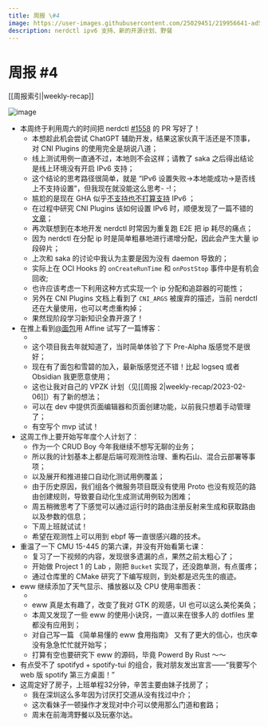 ```yaml
---
title: 周报 \#4
image: https://user-images.githubusercontent.com/25029451/219956641-ad5e8371-b5a8-475c-ae13-c841a58486b0.png
description: nerdctl ipv6 支持、新的开源计划、野餐
---
```

# 周报 #4

[[周报索引|weekly-recap]]

![image](https://user-images.githubusercontent.com/25029451/219956641-ad5e8371-b5a8-475c-ae13-c841a58486b0.png)

* 本周终于利用周六的时间把 nerdctl [#1558](https://github.com/containerd/nerdctl/pull/1558) 的 PR
写好了！
    * 本想趁此机会尝试 ChatGPT 辅助开发，结果这家伙真干活还是不顶事，对 CNI Plugins 的使用完全是胡说八道；
    * 线上测试用例一直通不过，本地则不会这样；请教了 saka 之后得出结论是线上环境没有开启 IPv6
    支持；
        <Tweet tweet-url="https://twitter.com/Manjusaka_Lee/status/1627307983184216065" />
    * 这个结论的思考路径很简单，就是 “IPv6 设置失败->本地能成功->是否线上不支持设置”，但我现在就没能这么思考- -!；
    * 尴尬的是现在 GHA 似乎[不支持也不打算支持](https://github.com/actions/runner-images/issues/668) IPv6 ；
    * 在过程中研究 CNI Plugins 该如何设置 IPv6 时，顺便发现了一篇不错的[文章](https://www.hwchiu.com/cni-ipam.html)；
    * 再次联想到在本地开发 nerdctl 时常因为重复跑 E2E 把 ip 耗尽的痛点；
    * 因为 nerdctl 在分配 ip 时是简单粗暴地进行递增分配，因此会产生大量 ip 段碎片；
    * 上次和 saka 的讨论中我认为主要是因为没有 daemon 导致的；
    * 实际上在 OCI Hooks 的 `onCreateRunTime` 和 `onPostStop` 事件中是有机会回收;
    * 也许应该考虑一下利用这种方式实现一个 ip 分配和追踪器的可能性；
    * 另外在 CNI Plugins 文档上看到了 `CNI_ARGS` 被废弃的描述，当前 nerdctl
    还在大量使用，也可以考虑重构掉；
    * 果然现阶段学习新知识全靠开源了！
* 在推上看到[@面包](https://twitter.com/himself_65)用 Affine 试写了一篇博客：
    * <Tweet tweet-url="https://twitter.com/himself_65/status/1626499099217301504" />
    * 这个项目我去年就知道了，当时简单体验了下 Pre-Alpha 版感觉不是很好；
    * 现在有了面包和雪碧的加入，最新版感觉还不错！比起 logseq 或者 Obsidian 我更愿意使用；
    * 这也让我对自己的 VPZK 计划（见[[周报 2|weekly-recap/2023-02-06]]）有了新的想法；
    * 可以在 dev 中提供页面编辑器和页面创建功能，以前我只想着手动管理了；
    * 有空写个 mvp 试试！
* 这周工作上要开始写年度个人计划了：
    * 作为一个 CRUD Boy 今年我继续不想写无聊的业务；
    * 所以我的计划基本上都是后端可观测性治理、重构石山、混合云部署等事项；
    * 以及展开和推进接口自动化测试用例覆盖；
    * 由于历史原因，我们组各个微服务项目既没有使用 Proto
    也没有规范的路由创建规则，导致要自动化生成测试用例较为困难；
    * 周五稍微思考了下感觉可以通过运行时的路由注册反射来生成和获取路由以及参数的信息；
    * 下周上班就试试！
    * 希望在观测性上可以用到 ebpf 等一直很感兴趣的技术。
* 重温了一下 CMU 15-445 的第六课，并没有开始看第七课：
    * 复习了一下视频的内容，发现很多遗漏的点，果然之前太粗心了；
    * 开始做 Project 1 的 Lab ，刚把 `Bucket` 实现了，还没跑单测，有点蛋疼；
    * 通过仓库里的 CMake 研究了下编写规则，到处都是迟先生的痕迹。
* eww 继续添加了天气显示、播放器以及 CPU 使用率图表：
    * <Tweet tweet-url="https://twitter.com/realyuchanns/status/1626117614736117763" />
    * eww 真是太有趣了，改变了我对 GTK 的观感，UI 也可以这么美伦美奂；
    * 本周又发现了一些 eww 的使用小诀窍，一直以来在很多人的 dotfiles 里都没有应用到；
    * 对自己写一篇 《简单易懂的 eww 食用指南》 又有了更大的信心，也庆幸没有急急忙忙就开始写；
    * 打算有空也要研究下 eww 的源码，毕竟 Powerd By Rust ～～
* 有点受不了 spotifyd + spotify-tui 的组合，我对朋友发出宣言——“我要写个 web 版 spotify 第三方桌面！”
* 这周定好了房子，上班单程32分钟，辛苦主要由妹子找房了；
    * 我在深圳这么多年因为讨厌打交道从没有找过中介；
    * 这次看妹子一顿操作才发现对中介可以使用那么门道和套路；
    * 周末在前海湾野餐以及玩塞尔达。

